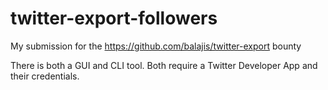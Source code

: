 # twitter-export-followers
My submission for the https://github.com/balajis/twitter-export bounty

There is both a GUI and CLI tool. Both require a Twitter Developer App and their credentials.
